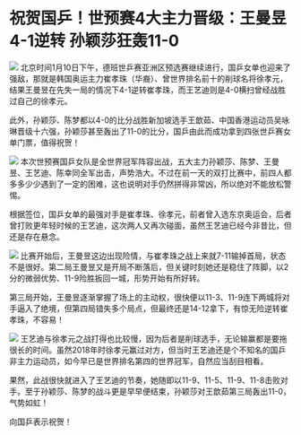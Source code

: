 # 祝贺国乒！世预赛4大主力晋级：王曼昱4-1逆转 孙颖莎狂轰11-0

![](https://inews.gtimg.com/news_bt/OtLNGPSmj3hDytTh-zxyfy6CcQp-6Z5mUJAkVpHfGbipoAA/1000)
北京时间1月10日下午，德班世乒赛亚洲区预选赛继续进行，国乒女单也迎来了强敌，那就是韩国奥运主力崔孝珠（华裔）、曾世界排名前十的削球名将徐孝元，结果王曼昱在先失一局的情况下4-1逆转崔孝珠，而王艺迪则是4-0横扫曾经战胜过自己的徐孝元。

此外，孙颖莎、陈梦都以4-0的比分战胜新加坡选手王歆茹、中国香港运动员吴咏琳晋级十六强，孙颖莎甚至轰出了11-0的比分，国乒由此而成功拿到四张世乒赛女单门票，值得祝贺！

![](https://inews.gtimg.com/news_bt/O9TiMEifmYKIAc1H7E9vRuD-jgiweWxivplA8HSzqEZj4AA/1000)
本次世预赛国乒女队是全世界冠军阵容出战，五大主力孙颖莎、陈梦、王曼昱、王艺迪、陈幸同全军出击，声势浩大。不过在前一天的双打比赛中，前四人都多多少少遇到了一定的困难，这也说明对手仍然拼得非常凶，所以绝对不能放松警惕。

根据签位，国乒女单的最强对手是崔孝珠、徐孝元，前者曾入选东京奥运会，后者曾打败更年轻时候的王艺迪，这次两人又再次碰面，虽然王艺迪已经今非昔比，但还是存在悬念。

![](https://inews.gtimg.com/news_bt/ON9fKXeh1GGQKIgUIKYvuMsrEgUJkvS9OIBTRY5yqr8ZIAA/1000)
比赛开始后，王曼昱这边出现险情，与崔孝珠之战上来就7-11输掉首局，状态不是很好。第二局王曼昱又是开局不断落后，但关键时刻她还是稳住了阵脚，以2分的微弱优势、11-9险胜扳回一城，形势开始有所好转。

第三局开始，王曼昱逐渐掌握了场上的主动权，很快便以11-3、11-9连下两城将对手逼入了绝境，但第四局错失多个局点，但最终还是14-12拿下，有惊无险逆转崔孝珠，不容易！

![](https://inews.gtimg.com/news_bt/OljT9B0B6Z0bA1nqcRvNzi16QEO-FIw21_bjiMsUfqu_AAA/1000)
王艺迪与徐孝元之战打得也比较慢，因为后者是削球选手，无论输赢都是要拖很长的时间。虽然2018年时徐孝元赢过对方，但当时王艺迪还是个不知名的国乒非主力运动员，如今早已是世界排名第四的世界冠军，自然应当刮目相看。

果然，此战很快就进入了王艺迪的节奏，她随即以11-9、11-5、11-9、11-8击败对手。至于孙颖莎、陈梦的战斗更是早早便结束，孙颖莎对王歆茹第三局轰出11-0，气势如虹！

向国乒表示祝贺！

